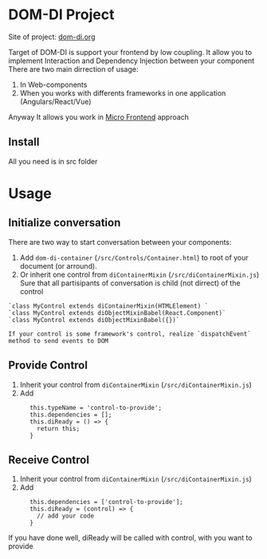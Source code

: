 # DOM-DI Project

  Site of project:  [dom-di.org](http://dom-di.org)

  Target of DOM-DI is support your frontend by low coupling.
  It allow you to implement Interaction and Dependency Injection between your component
  There are two main dirrection of usage:
  1. In Web-components
  2. When you works with differents frameworks in one application (Angulars/React/Vue)

  Anyway It allows you work in [Micro Frontend](https://micro-frontends.org/) approach

## Install

All you need is in src folder

# Usage

## Initialize conversation

  There are two way to start conversation between your components:
  1. Add `dom-di-container` (`/src/Controls/Container.html`) to root of your document (or arround).
  2. Or inherit one control from `diContainerMixin` (`/src/diContainerMixin.js`)
    Sure that all partisipants of conversation is child (not dirrect) of the control

    `class MyControl extends diContainerMixin(HTMLElement) `
    `class MyControl extends diObjectMixinBabel(React.Component)`
    `class MyControl extends diObjectMixinBabel({})`

    If your control is some framework's control, realize `dispatchEvent` method to send events to DOM

## Provide Control

  1. Inherit your control from `diContainerMixin` (`/src/diContainerMixin.js`)
  2. Add
```
      this.typeName = 'control-to-provide';
      this.dependencies = [];
      this.diReady = () => {
        return this;
      }
```

## Receive Control
  1. Inherit your control from `diContainerMixin` (`/src/diContainerMixin.js`)
  2. Add
```
      this.dependencies = ['control-to-provide'];
      this.diReady = (control) => {
        // add your code
      }
```

  If you have done well, diReady will be called with control, with you want to provide